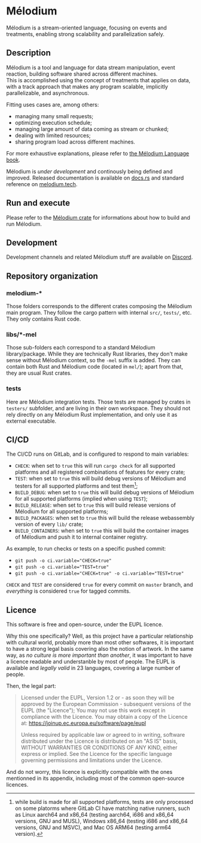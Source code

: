 
# Mélodium

Mélodium is a stream-oriented language, focusing on events and treatments, enabling strong scalability and parallelization safely.

## Description

Mélodium is a tool and language for data stream manipulation, event reaction, building software shared across different machines.  
This is accomplished using the concept of treatments that applies on data, with a track approach that makes any program scalable, implicitly parallelizable, and asynchronous.

Fitting uses cases are, among others:
- managing many small requests;
- optimizing execution schedule;
- managing large amount of data coming as stream or chunked;
- dealing with limited resources;
- sharing program load across different machines.

For more exhaustive explanations, please refer to [the Mélodium Language book](https://doc.melodium.tech/book/en/).

Mélodium is _under development_ and continously being defined and improved. Released documentation is available on [docs.rs](https://docs.rs/melodium/latest/melodium/) and standard reference on [melodium.tech](https://doc.melodium.tech/latest/en/).

## Run and execute

Please refer to the [Mélodium crate](melodium/) for informations about how to build and run Mélodium.

## Development

Development channels and related Mélodium stuff are available on [Discord](https://discord.gg/GQmckruKNx).

## Repository organization

### melodium-*

Those folders corresponds to the different crates composing the Mélodium main program.
They follow the cargo pattern with internal `src/`, `tests/`, etc. They only contains Rust code.

### libs/*-mel

Those sub-folders each correspond to a standard Mélodium library/package.
While they are technically Rust libraries, they don't make sense without Mélodium context, so the `-mel` suffix is added.
They can contain both Rust and Mélodium code (located in `mel/`); apart from that, they are usual Rust crates.

### tests

Here are Mélodium integration tests.
Those tests are managed by crates in `testers/` subfolder, and are living in their own workspace.
They should not rely directly on any Mélodium Rust implementation, and only use it as external executable.

## CI/CD

The CI/CD runs on GitLab, and is configured to respond to main variables:
- `CHECK`: when set to `true` this will run `cargo check` for all supported platforms and all registered combinations of features for every crate;
- `TEST`: when set to `true` this will build debug versions of Mélodium and testers for all supported platforms and test them[^1];
- `BUILD_DEBUG`: when set to `true` this will build debug versions of Mélodium for all supported platforms (implied when using `TEST`);
- `BUILD_RELEASE`: when set to `true` this will build release versions of Mélodium for all supported platforms;
- `BUILD_PACKAGES`: when set to `true` this will build the release webassembly version of every `lib/` crate;
- `BUILD_CONTAINERS`: when set to `true` this will build the container images of Mélodium and push it to internal container registry.

As example, to run checks or tests on a specific pushed commit:
- `git push -o ci.variable="CHECK=true"`
- `git push -o ci.variable="TEST=true"`
- `git push -o ci.variable="CHECK=true" -o ci.variable="TEST=true"`

`CHECK` and `TEST` are considered `true` for every commit on `master` branch, and _everything_ is considered `true` for tagged commits.

[^1]: while build is made for all supported platforms, tests are only processed on some platorms where GitLab CI have matching native runners, such as Linux aarch64 and x86_64 (testing aarch64, i686 and x86_64 versions, GNU and MUSL), Windows x86_64 (testing i686 and x86_64 versions, GNU and MSVC), and Mac OS ARM64 (testing arm64 version).

## Licence

This software is free and open-source, under the EUPL licence.

Why this one specifically? Well, as this project have a particular relationship with cultural world, probably more than most other softwares, it is important to have a strong legal basis covering also the notion of artwork.
In the same way, as *no culture is more important than another*, it was important to have a licence readable and understanble by most of people. The EUPL is available and *legally valid* in 23 languages, covering a large number of people.

Then, the legal part:
> Licensed under the EUPL, Version 1.2 or - as soon they will be approved by the European Commission - subsequent versions of the EUPL (the "Licence"); You may not use this work except in compliance with the Licence. You may obtain a copy of the Licence at: https://joinup.ec.europa.eu/software/page/eupl
>
>Unless required by applicable law or agreed to in writing, software distributed under the Licence is distributed on an "AS IS" basis, WITHOUT WARRANTIES OR CONDITIONS OF ANY KIND, either express or implied.
See the Licence for the specific language governing permissions and limitations under the Licence.

And do not worry, this licence is explicitly compatible with the ones mentionned in its appendix, including most of the common open-source licences.

